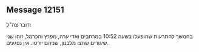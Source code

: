 ## Message 12151

דובר צה"ל:

בהמשך להתרעות שהופעלו בשעה 10:52 במרחבים ואדי ערה, מפרץ והכרמל, זוהו שני שיגורים שחצו מלבנון, שניהם יורטו. אין נפגעים.

